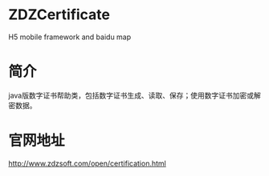 # ZDZCertificate
H5 mobile framework and baidu map<br/>

# 简介
java版数字证书帮助类，包括数字证书生成、读取、保存；使用数字证书加密或解密数据。<br/>


# 官网地址
http://www.zdzsoft.com/open/certification.html<br/>
